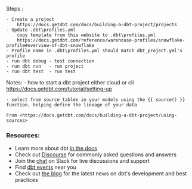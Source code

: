 Steps :

	- Create a project
		https://docs.getdbt.com/docs/building-a-dbt-project/projects
	- Update .dbt\profiles.yml
		copy template from this website to .dbt\profiles.yml
		https://docs.getdbt.com/reference/warehouse-profiles/snowflake-profile#overview-of-dbt-snowflake
	- Profile name in .dbt\profiles.yml should match dbt_project.yml's profile
	- run dbt debug - test connection
	- run dbt run	- run project
	- run dbt test	- run test


Notes:
	-	how to start a dbt project either cloud or cli
		https://docs.getdbt.com/tutorial/setting-up

	- select from source tables in your models using the {{ source() }} function, helping define the lineage of your data
	
	From <https://docs.getdbt.com/docs/building-a-dbt-project/using-sources> 



### Resources:
- Learn more about dbt [in the docs](https://docs.getdbt.com/docs/introduction)
- Check out [Discourse](https://discourse.getdbt.com/) for commonly asked questions and answers
- Join the [chat](https://community.getdbt.com/) on Slack for live discussions and support
- Find [dbt events](https://events.getdbt.com) near you
- Check out [the blog](https://blog.getdbt.com/) for the latest news on dbt's development and best practices
